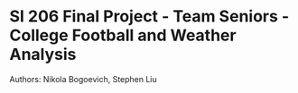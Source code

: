 # SI 206 Final Project - Team Seniors - College Football and Weather Analysis
Authors: Nikola Bogoevich, Stephen Liu